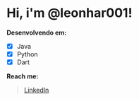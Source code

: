 <!---
leonhar001/leonhar001 is a ✨ special ✨ repository because its `README.md` (this file) appears on your GitHub profile.
You can click the Preview link to take a look at your changes.
--->
# Hi, i'm @leonhar001!

**Desenvolvendo em:**

 - [x] Java
 - [x] Python
 - [x] Dart

**Reach me:** 
>[LinkedIn](https://www.linkedin.com/in/leonardo-steffen-5083a7168/)
